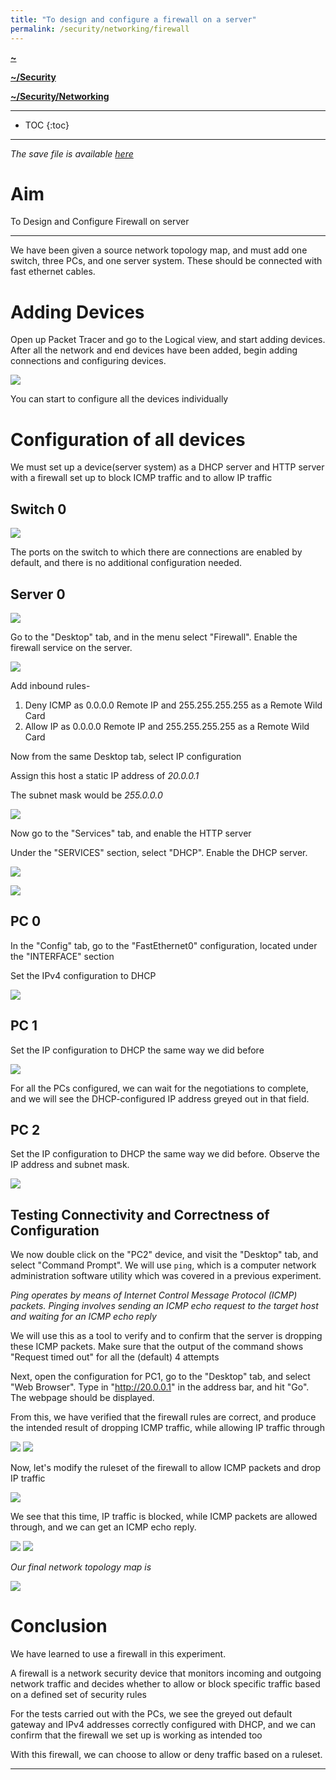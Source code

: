 ```yaml
---
title: "To design and configure a firewall on a server"
permalink: /security/networking/firewall
---
```


**[~](../../../../README.md)**

**[~/Security](../../../security.md)**

**[~/Security/Networking](../0network-security.md)**

---

* TOC
{:toc}

---

*The save file is available [here](../resources/firewall.pkt.pkt)*

# Aim

To Design and Configure Firewall on server

---

We have been given a source network topology map, and must add one switch, three PCs, and one server system. These should be connected with fast ethernet cables.

# Adding Devices

Open up Packet Tracer and go to the Logical view, and start adding devices. After all the network and end devices have been added, begin adding connections and configuring devices.

![](connections.jpg)

You can start to configure all the devices individually

# Configuration of all devices

We must set up a device(server system) as a DHCP server and HTTP server with a firewall set up to block ICMP traffic and to allow IP traffic

## Switch 0

![](switch0.jpg)

The ports on the switch to which there are connections are enabled by default, and there is no additional configuration needed.

## Server 0

![](server0a.jpg)

Go to the "Desktop" tab, and in the menu select "Firewall". Enable the firewall service on the server.

![](server0b.jpg)

Add inbound rules-

1. Deny ICMP as 0.0.0.0 Remote IP and 255.255.255.255 as a Remote Wild Card
2. Allow IP as 0.0.0.0 Remote IP and 255.255.255.255 as a Remote Wild Card

Now from the same Desktop tab, select IP configuration

Assign this host a static IP address of _20.0.0.1_

The subnet mask would be _255.0.0.0_

![](server0c.jpg)

Now go to the "Services" tab, and enable the HTTP server

Under the "SERVICES" section, select "DHCP". Enable the DHCP server.

![](server0e.jpg)

![](server0d.jpg)

## PC 0

In the "Config" tab, go to the "FastEthernet0" configuration, located under the "INTERFACE" section

Set the IPv4 configuration to DHCP

![](pc0.jpg)

## PC 1

Set the IP configuration to DHCP the same way we did before

![](pc1.jpg)

For all the PCs configured, we can wait for the negotiations to complete, and we will see the DHCP-configured IP address greyed out in that field.

## PC 2

Set the IP configuration to DHCP the same way we did before. Observe the IP address and subnet mask.

![](pc2.jpg)

## Testing Connectivity and Correctness of Configuration

We now double click on the "PC2" device, and visit the "Desktop" tab, and select "Command Prompt". We will use `ping`, which is a computer network administration software utility which was covered in a previous experiment.

_Ping operates by means of Internet Control Message Protocol (ICMP) packets. Pinging involves sending an ICMP echo request to the target host and waiting for an ICMP echo reply_

We will use this as a tool to verify and to confirm that the server is dropping these ICMP packets. Make sure that the output of the command shows "Request timed out" for all the (default) 4 attempts

Next, open the configuration for PC1, go to the "Desktop" tab, and select "Web Browser". Type in "http://20.0.0.1" in the address bar, and hit "Go". The webpage should be displayed.

From this, we have verified that the firewall rules are correct, and produce the intended result of dropping ICMP traffic, while allowing IP traffic through

![](pc1b.jpg)
![](pc2b.jpg)

Now, let's modify the ruleset of the firewall to allow ICMP packets and drop IP traffic

![](server0switched.jpg)

We see that this time, IP traffic is blocked, while ICMP packets are allowed through, and we can get an ICMP echo reply.

![](switched1.jpg)
![](switched2.jpg)

_Our final network topology map is_

![](final.jpg)

# Conclusion

We have learned to use a firewall in this experiment.

A firewall is a network security device that monitors incoming and outgoing network traffic and decides whether to allow or block specific traffic based on a defined set of security rules

For the tests carried out with the PCs, we see the greyed out default gateway and IPv4 addresses correctly configured with DHCP, and we can confirm that the firewall we set up is working as intended too

With this firewall, we can choose to allow or deny traffic based on a ruleset.

---
